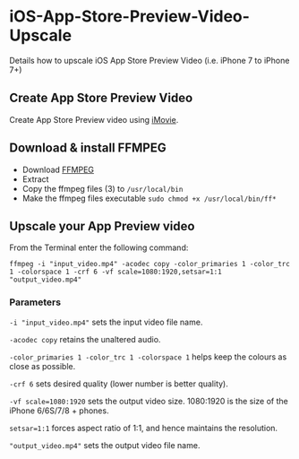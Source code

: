 # iOS-App-Store-Preview-Video-Upscale
Details how to upscale iOS App Store Preview Video (i.e. iPhone 7 to iPhone 7+)

## Create App Store Preview Video
Create App Store Preview video using [iMovie](https://www.apple.com/imovie/).

## Download & install FFMPEG
* Download [FFMPEG](http://www.ffmpegmac.net)
* Extract
* Copy the ffmpeg files (3) to `/usr/local/bin`
* Make the ffmpeg files executable `sudo chmod +x /usr/local/bin/ff*`

## Upscale your App Preview video
From the Terminal enter the following command:

`ffmpeg -i "input_video.mp4" -acodec copy -color_primaries 1 -color_trc 1 -colorspace 1 -crf 6 -vf scale=1080:1920,setsar=1:1 "output_video.mp4"`

### Parameters
`-i "input_video.mp4"` sets the input video file name.

`-acodec copy` retains the unaltered audio.

`-color_primaries 1 -color_trc 1 -colorspace 1` helps keep the colours as close as possible.

`-crf 6` sets desired quality (lower number is better quality).

`-vf scale=1080:1920` sets the output video size. 1080:1920 is the size of the iPhone 6/6S/7/8 + phones.

`setsar=1:1` forces aspect ratio of 1:1, and hence maintains the resolution.

`"output_video.mp4"` sets the output video file name.
